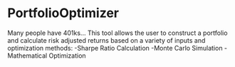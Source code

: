 # PortfolioOptimizer

Many people have 401ks... This tool allows the user to construct a portfolio and calculate risk adjusted returns based on a variety of inputs and optimization methods:
-Sharpe Ratio Calculation
-Monte Carlo Simulation
-Mathematical Optimization
